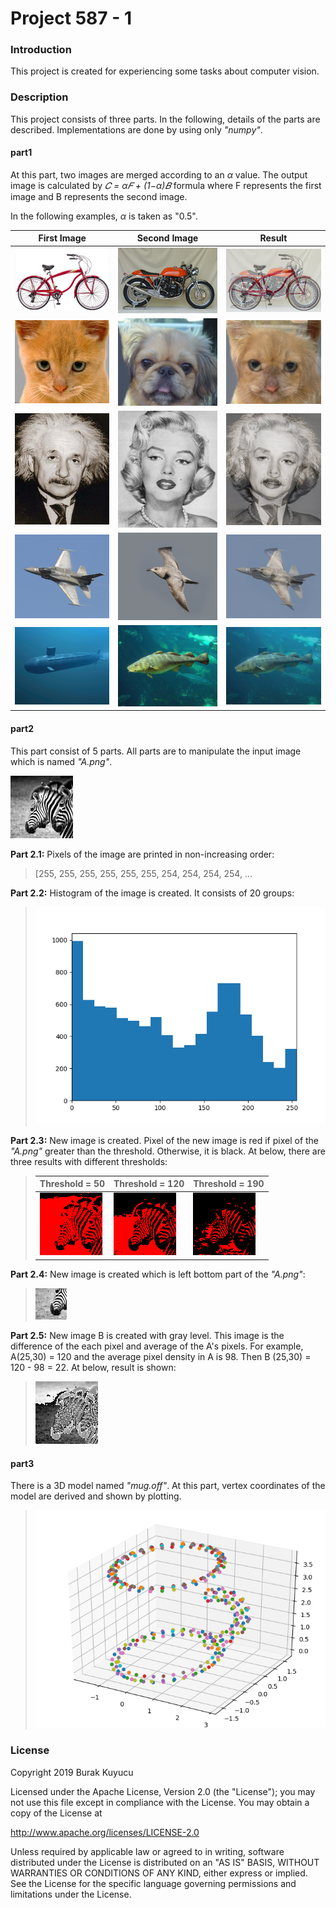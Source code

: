 Project 587 - 1
===============

### Introduction
This project is created for experiencing some tasks about computer vision.

### Description
This project consists of three parts. In the following, details of the parts are described. Implementations are done by using only _"numpy"_.

#### part1
At this part, two images are merged according to an _α_ value. The output image is calculated by _𝐶 = α𝐹 + (1−α)𝐵_ formula where F represents the first image and B represents the second image.

In the following examples, _α_ is taken as "0.5".

First Image                   |  Second Image                 | Result
----------------------------- | ----------------------------- | -----------------------------
![Image](extras/1.bmp) | ![Image](extras/2.bmp) | ![Image](extras/11.bmp)
![Image](extras/3.bmp) | ![Image](extras/4.bmp) | ![Image](extras/12.bmp)
![Image](extras/5.bmp) | ![Image](extras/6.bmp) | ![Image](extras/13.bmp)
![Image](extras/7.bmp) | ![Image](extras/8.bmp) | ![Image](extras/14.bmp)
![Image](extras/9.bmp) | ![Image](extras/10.bmp) | ![Image](extras/15.bmp)

#### part2
This part consist of 5 parts. All parts are to manipulate the input image which is named _"A.png"_.

![Image](extras/16.png)

**Part 2.1:** Pixels of the image are printed in non-increasing order:
> [255, 255, 255, 255, 255, 255, 254, 254, 254, 254, ...

**Part 2.2:** Histogram of the image is created. It consists of 20 groups:
> ![Image](extras/17.png)

**Part 2.3:** New image is created. Pixel of the new image is red if pixel of the _"A.png"_ greater than the threshold. Otherwise, it is black. At below, there are three results with different thresholds:
> Threshold = 50                 |  Threshold = 120               | Threshold = 190  
> ------------------------------ | ------------------------------ | -----------------------------
> ![Image](extras/18.png) | ![Image](extras/19.png) | ![Image](extras/20.png)

**Part 2.4:** New image is created which is left bottom part of the _"A.png"_:
> ![Image](extras/21.png)

**Part 2.5:** New image B is created with gray level. This image is the difference of the each pixel and average of the A's pixels. For example, A(25,30) = 120 and the average pixel density in A is 98. Then B (25,30) = 120 - 98 = 22. At below, result is shown:
> ![Image](extras/22.png)

#### part3
There is a 3D model named _"mug.off"_. At this part, vertex coordinates of the model are derived and shown by plotting.
> ![Image](extras/23.png)

### License
Copyright 2019 Burak Kuyucu

Licensed under the Apache License, Version 2.0 (the "License");
you may not use this file except in compliance with the License.
You may obtain a copy of the License at

http://www.apache.org/licenses/LICENSE-2.0

Unless required by applicable law or agreed to in writing, software
distributed under the License is distributed on an "AS IS" BASIS,
WITHOUT WARRANTIES OR CONDITIONS OF ANY KIND, either express or implied.
See the License for the specific language governing permissions and
limitations under the License.
